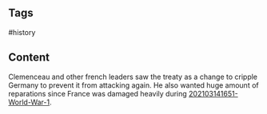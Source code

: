 ---
---

## Tags

#history

## Content

Clemenceau and other french leaders saw the treaty as a change to cripple Germany to prevent it from attacking again. He also wanted huge amount of reparations since France was damaged heavily during [202103141651-World-War-1](202103141651-World-War-1).
